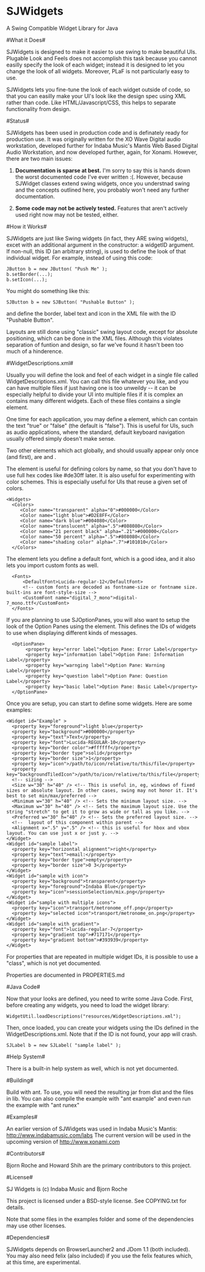 SJWidgets
=========

A Swing Compatible Widget Library for Java

#What it Does#

SJWidgets is designed to make it easier to use swing to make beautiful UIs. Plugable Look and Feels does
not accomplish this task because you cannot easilly specify the look of each widget; instead it is designed
to let you change the look of all widgets. Moreover, PLaF is not particularly easy to use.

SJWidgets lets you fine-tune the look of each widget outside of code, so that you can
easilly make your UI's look like the design spec using XML rather than code. Like HTML/Javascript/CSS, this
helps to separate functionality from design.

#Status#

SJWidgets has been used in production code and is definately ready for production use. It was originally
written for the XO Wave Digital audio workstation, developed further for Indaba Music's Mantis Web Based
Digital Audio Workstation, and now developed further, again, for Xonami. However, there
are two main issues:

1. **Documentation is sparse at best.** I'm sorry to say this is hands down the worst documented code
I've ever written :(. However, because SJWidget classes extend swing widgets, once you understnad
swing and the concepts outlined here, you probably won't need any further documentation.

2. **Some code may not be actively tested.** Features that aren't actively used right now may not be tested,
either.

#How it Works#

SJWidgets are just like Swing widgets (in fact, they ARE swing widgets), excet with an additional argument in the constructor: a widgetID
argument. If non-null, this ID (an arbitrary string), is used to define the look of that individual widget.
For example, instead of using this code:

    JButton b = new JButton( "Push Me" );
    b.setBorder(...);
    b.setIcon(...);

You might do something like this:

    SJButton b = new SJButton( "Pushable Button" );

and define the border, label text and icon in the XML file with the ID "Pushable Button".

Layouts are still done using "classic" swing layout code, except for absolute positioning, which can be done
in the XML files. Although this violates separation of funtion and design, so far we've found it hasn't been
too much of a hinderence.


#WidgetDescriptions.xml#

Usually you will define the look and feel of each widget in a single file called WidgetDescriptions.xml.
You can call this file whatever you like, and you can have multiple files if just having one is too
unweildy -- it can be especially helpful to divide your UI into multiple files if it is complex
an contains many different widgets. Each of these files contains a single <Widgets /> element.

One time for each application, you may define a <DisableFocus /> element, which can contain the text "true"
or "false" (the default is "false"). This is useful for UIs, such as audio applications, where the standard,
default keyboard navigation usually offered simply doesn't make sense.

Two other elements which act globally, and should usually appear only once (and first), are <Colors /> and
<Fonts />. 

The <Colors /> element is useful for defining colors by name, so that you don't have to use full hex codes
like #de30ff later.  It is also useful for experimenting with color schemes. This is especially useful for UIs
that reuse a given set of colors.

    <Widgets>
      <Colors>
         <Color name="transparent" alpha="0">#000000</Color>
         <Color name="light blue">#D2E8FF</Color>
         <Color name="dark blue">#004080</Color>
         <Color name="translucent" alpha=".5">#808080</Color>
         <Color name="21 percent black" alpha=".21">#000000</Color>
         <Color name="50 percent" alpha=".5">#808080</Color>
         <Color name="shading color" alpha=".7">#101010</Color>
      </Colors>

The <Fonts /> element lets you define a default font, which is a good idea, and it also lets you import custom fonts
as well.

      <Fonts>
          <DefaultFont>Lucida-regular-12</DefaultFont>
          <!-- custom fonts are decoded as fontname-size or fontname size. built-ins are font-style-size -->
          <CustomFont name="digital_7_mono">digital-7_mono.ttf</CustomFont>
      </Fonts>

If you are planning to use SJOptionPanes, you will also want to setup the look of the Option Panes using the <OptionPane />
element. This defines the IDs of widgets to use when displaying different kinds of messages.

      <OptionPane>
           <property key="error label">Option Pane: Error Label</property>
           <property key="information label">Option Pane: Information Label</property>
           <property key="warnging label">Option Pane: Warning Label</property>
           <property key="question label">Option Pane: Question Label</property>
           <property key="basic label">Option Pane: Basic Label</property>
      </OptionPane>


Once you are setup, you can start to define some widgets. Here are some examples:

    <Widget id="Example" >
      <property key="foreground">light blue</property>
      <property key="background">#000000</property>
      <property key="text">Text</property>
      <property key="font">Lucida-REGULAR-10</property>
      <property key="border color">#ffffff</property>
      <property key="border type">solid</property>
      <property key="border size">1</property>
      <property key="icon">/path/to/icon/relative/to/this/file</property>
      <property key="backgroundTiledIcon">/path/to/icon/relative/to/this/file</property>
      <!-- sizing -->
      <Size w="30" h="40" /> <!-- This is useful in, eg, windows of fixed sizes or absolute layout. In other cases, swing may not honor it. It's best to set min/max/preferred -->
      <Minimum w="30" h="40" /> <!-- Sets the minimum layout size. -->
      <Maximum w="30" h="40" /> <!-- Sets the maximum layout size. Use the string "stretch" to get it to grow as wide or tall as you like. -->
      <Preferred w="30" h="40" /> <!-- Sets the preferred layout size. -->
      <!--  layout of this component within parent -->
      <Alignment x=".5" y=".5" /> <!-- this is useful for hbox and vbox layout. You can use just x or just y. -->
    </Widget>
    <Widget id="sample label">
      <property key="horizontal alignment">right</property>
      <property key="text">email:</property>
      <property key="border type">empty</property>
      <property key="border size">0 3</property>
    </Widget>
    <Widget id="sample with icon">
      <property key="background">transparent</property>
      <property key="foreground">Indaba Blue</property>
      <property key="icon">sessionSelection/mix.png</property>
    </Widget>
    <Widget id="sample with multiple icons">
      <property key="icon">transport/metronome_off.png</property>
      <property key="selected icon">transport/metronome_on.png</property>
    </Widget>
    <Widget id="sample with gradient">
      <property key="font">lucida-regular-7</property>
      <property key="gradient top">#717171</property>
      <property key="gradient bottom">#393939</property>
    </Widget>

For properties that are repeated in multiple widget IDs, it is possible to use a "class", which is not yet documented.

Properties are documented in PROPERTIES.md

#Java Code#

Now that your looks are defined, you need to write some Java Code. First, before creating any widgets, you
need to load the widget library:

    WidgetUtil.loadDescriptions("resources/WidgetDescriptions.xml");

Then, once loaded, you can create your widgets using the IDs defined in the WidgetDescriptions.xml. Note that
if the ID is not found, your app will crash.

    SJLabel b = new SJLabel( "sample label" );


#Help System#

There is a built-in help system as well, which is not yet documented.


#Building#

Build with ant. To use, you will need the resulting jar from dist and the files in lib.
You can also compile the example with "ant example" and even run the example with "ant runex"


#Examples#

An earlier version of SJWidgets was used in Indaba Music's Mantis: http://www.indabamusic.com/labs
The current version will be used in the upcoming version of http://www.xonami.com

#Contributors#

Bjorn Roche and Howard Shih are the primary contributors to this project.

#License#

SJ Widgets is (c) Indaba Music and Bjorn Roche

This project is licensed under a BSD-style license. See COPYING.txt for details.

Note that some files in the examples folder and some of the dependencies may use other licenses.

#Dependencies#

SJWidgets depends on BrowserLauncher2 and JDom 1.1 (both included). You may also need felix (also included) if you
use the felix features which, at this time, are experimental.
